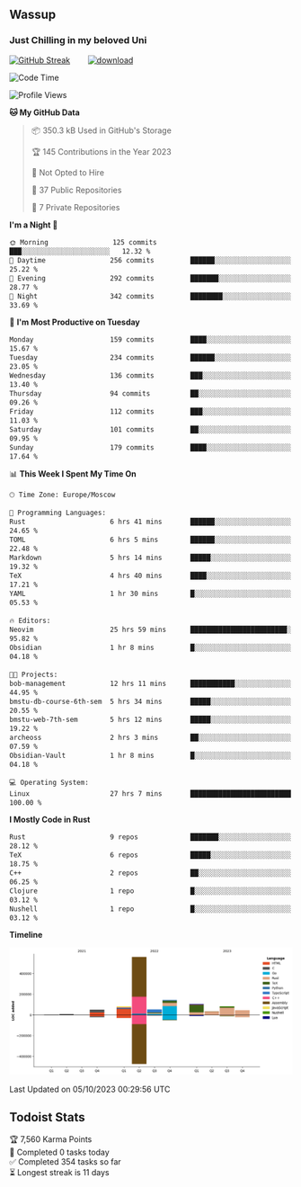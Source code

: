 ## Wassup 
### Just Chilling in my beloved Uni 

<!--
-->

[![GitHub Streak](http://github-readme-streak-stats.herokuapp.com?user=archeoss&theme=shades-of-purple&hide_border=true&date_format=j%20M%5B%20Y%5D)](https://git.io/streak-stats)&nbsp;&nbsp;&nbsp;&nbsp;&nbsp;&nbsp;&nbsp;&nbsp;[![download](https://user-images.githubusercontent.com/68448737/147796309-d8b65b1d-4dde-40d9-b03a-2b42aaa6cd43.jpeg)
](http://bmstu.ru/)

<!--START_SECTION:waka-->
![Code Time](http://img.shields.io/badge/Code%20Time-1%2C832%20hrs-blue)

![Profile Views](http://img.shields.io/badge/Profile%20Views-7-blue)

**🐱 My GitHub Data** 

> 📦 350.3 kB Used in GitHub's Storage 
 > 
> 🏆 145 Contributions in the Year 2023
 > 
> 🚫 Not Opted to Hire
 > 
> 📜 37 Public Repositories 
 > 
> 🔑 7 Private Repositories 
 > 
**I'm a Night 🦉** 

```text
🌞 Morning                125 commits         ███░░░░░░░░░░░░░░░░░░░░░░   12.32 % 
🌆 Daytime                256 commits         ██████░░░░░░░░░░░░░░░░░░░   25.22 % 
🌃 Evening                292 commits         ███████░░░░░░░░░░░░░░░░░░   28.77 % 
🌙 Night                  342 commits         ████████░░░░░░░░░░░░░░░░░   33.69 % 
```
📅 **I'm Most Productive on Tuesday** 

```text
Monday                   159 commits         ████░░░░░░░░░░░░░░░░░░░░░   15.67 % 
Tuesday                  234 commits         ██████░░░░░░░░░░░░░░░░░░░   23.05 % 
Wednesday                136 commits         ███░░░░░░░░░░░░░░░░░░░░░░   13.40 % 
Thursday                 94 commits          ██░░░░░░░░░░░░░░░░░░░░░░░   09.26 % 
Friday                   112 commits         ███░░░░░░░░░░░░░░░░░░░░░░   11.03 % 
Saturday                 101 commits         ██░░░░░░░░░░░░░░░░░░░░░░░   09.95 % 
Sunday                   179 commits         ████░░░░░░░░░░░░░░░░░░░░░   17.64 % 
```


📊 **This Week I Spent My Time On** 

```text
🕑︎ Time Zone: Europe/Moscow

💬 Programming Languages: 
Rust                     6 hrs 41 mins       ██████░░░░░░░░░░░░░░░░░░░   24.65 % 
TOML                     6 hrs 5 mins        ██████░░░░░░░░░░░░░░░░░░░   22.48 % 
Markdown                 5 hrs 14 mins       █████░░░░░░░░░░░░░░░░░░░░   19.32 % 
TeX                      4 hrs 40 mins       ████░░░░░░░░░░░░░░░░░░░░░   17.21 % 
YAML                     1 hr 30 mins        █░░░░░░░░░░░░░░░░░░░░░░░░   05.53 % 

🔥 Editors: 
Neovim                   25 hrs 59 mins      ████████████████████████░   95.82 % 
Obsidian                 1 hr 8 mins         █░░░░░░░░░░░░░░░░░░░░░░░░   04.18 % 

🐱‍💻 Projects: 
bob-management           12 hrs 11 mins      ███████████░░░░░░░░░░░░░░   44.95 % 
bmstu-db-course-6th-sem  5 hrs 34 mins       █████░░░░░░░░░░░░░░░░░░░░   20.55 % 
bmstu-web-7th-sem        5 hrs 12 mins       █████░░░░░░░░░░░░░░░░░░░░   19.22 % 
archeoss                 2 hrs 3 mins        ██░░░░░░░░░░░░░░░░░░░░░░░   07.59 % 
Obsidian-Vault           1 hr 8 mins         █░░░░░░░░░░░░░░░░░░░░░░░░   04.18 % 

💻 Operating System: 
Linux                    27 hrs 7 mins       █████████████████████████   100.00 % 
```

**I Mostly Code in Rust** 

```text
Rust                     9 repos             ███████░░░░░░░░░░░░░░░░░░   28.12 % 
TeX                      6 repos             █████░░░░░░░░░░░░░░░░░░░░   18.75 % 
C++                      2 repos             ██░░░░░░░░░░░░░░░░░░░░░░░   06.25 % 
Clojure                  1 repo              █░░░░░░░░░░░░░░░░░░░░░░░░   03.12 % 
Nushell                  1 repo              █░░░░░░░░░░░░░░░░░░░░░░░░   03.12 % 
```



**Timeline**

![Lines of Code chart](https://raw.githubusercontent.com/archeoss/archeoss/master/assets/bar_graph.png)


 Last Updated on 05/10/2023 00:29:56 UTC
<!--END_SECTION:waka-->

## Todoist Stats

<!-- TODO-IST:START -->
🏆  7,560 Karma Points           
🌸  Completed 0 tasks today           
✅  Completed 354 tasks so far           
⏳  Longest streak is 11 days
<!-- TODO-IST:END -->
